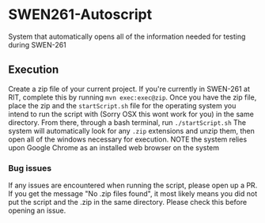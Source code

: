 # SWEN261-Autoscript
System that automatically opens all of the information needed for testing during SWEN-261

## Execution
Create a zip file of your current project. If you're currently in SWEN-261 at RIT, complete this by running `mvn exec:exec@zip`. Once you have the zip file, place the zip and the `startScript.sh` file for the operating system you intend to run the script with (Sorry OSX this wont work for you) in the same directory. From there, through a bash terminal, run `./startScript.sh` The system will automatically look for any `.zip` extensions and unzip them, then open all of the windows necessary for execution. NOTE the system relies upon Google Chrome as an installed web browser on the system

### Bug issues
If any issues are encountered when running the script, please open up a PR. If you get the message "No .zip files found", it most likely means you did not put the script and the .zip in the same directory. Please check this before opening an issue.

